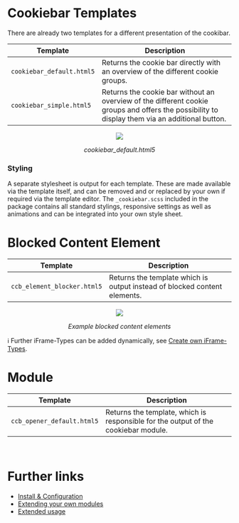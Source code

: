 # Cookiebar Templates
There are already two templates for a different presentation of the cookibar. 

Template | Description
---------- | ----------
`cookiebar_default.html5` | Returns the cookie bar directly with an overview of the different cookie groups.
`cookiebar_simple.html5` | Returns the cookie bar without an overview of the different cookie groups and offers the possibility to display them via an additional button.

<div align="center">
    <img src="https://www.oveleon.de/share/github-assets/contao-cookiebar/cookiebar.png">
    <p><i>cookiebar_default.html5</i></p>
</div>

### Styling
A separate stylesheet is output for each template. These are made available via the template itself, and can be removed and or replaced by your own if required via the template editor. The `_cookiebar.scss` included in the package contains all standard stylings, responsive settings as well as animations and can be integrated into your own style sheet.

# Blocked Content Element
Template | Description
---------- | ----------
`ccb_element_blocker.html5` | Returns the template which is output instead of blocked content elements.

<div align="center">
    <img src="https://www.oveleon.de/share/github-assets/contao-cookiebar/content-element-blocked-1.png">
    <p><i>Example blocked content elements</i></p>
</div>

ℹ Further iFrame-Types can be added dynamically, see [Create own iFrame-Types](EXTENDING.md#create-own-iframe-types).

# Module
Template | Description
---------- | ----------
`ccb_opener_default.html5` | Returns the template, which is responsible for the output of the cookiebar module.

<br/>

# Further links
- [Install & Configuration](CONFIGURATION.md)
- [Extending your own modules](EXTENDING.md)
- [Extended usage](EXTENDED_USAGE.md)
